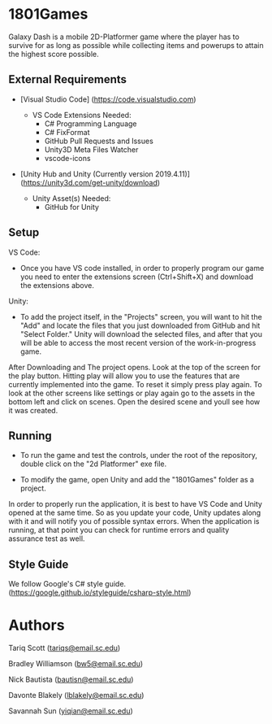 # 1801Games

Galaxy Dash is a mobile 2D-Platformer game where the player has to survive for as long as possible while collecting items and powerups to attain the highest score possible. 

## External Requirements
* [Visual Studio Code] (https://code.visualstudio.com) 
  * VS Code Extensions Needed:
    * C# Programming Language
    * C# FixFormat 
    * GitHub Pull Requests and Issues
    * Unity3D Meta Files Watcher 
    * vscode-icons

* [Unity Hub and Unity (Currently version 2019.4.11)] (https://unity3d.com/get-unity/download)
  * Unity Asset(s) Needed:
    * GitHub for Unity 

## Setup
VS Code:
 * Once you have VS code installed, in order to properly program our game you need to enter the extensions screen (Ctrl+Shift+X) and download the extensions above.

Unity:
 * To add the project itself, in the "Projects" screen, you will want to hit the "Add" and locate the files that you just downloaded from GitHub and hit "Select Folder." Unity will download the selected files, and after that you will be able to access the most recent version of the work-in-progress game. 
 
 After Downloading and The project opens. Look at the top of the screen for the play button. Hitting play will allow you to use the features that are currently implemented into the game. To reset it simply press play again. To look at the other screens like settings or play again go to the assets in the bottom left and click on scenes. Open the desired scene and youll see how it was created. 

## Running 
* To run the game and test the controls, under the root of the repository, double click on the "2d Platformer" exe file.

* To modify the game, open Unity and add the "1801Games" folder as a project.

In order to properly run the application, it is best to have VS Code and Unity opened at the same time. So as you update your code, Unity updates along with it and will notify you of possible syntax errors. When the application is running, at that point you can check for runtime errors and quality assurance test as well. 

## Style Guide
We follow Google's C# style guide. (https://google.github.io/styleguide/csharp-style.html)

# Authors

Tariq Scott (tariqs@email.sc.edu)

Bradley Williamson (bw5@email.sc.edu)

Nick Bautista (bautisn@email.sc.edu)

Davonte Blakely (lblakely@email.sc.edu)

Savannah Sun (yiqian@email.sc.edu)
